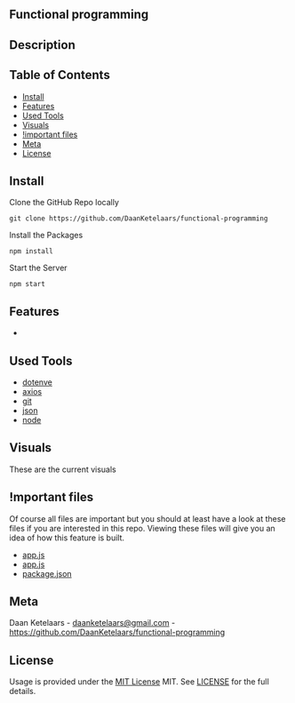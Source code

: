 ## Functional programming

## Description

## Table of Contents

- [Install](#install)
- [Features](#features)
- [Used Tools](#used-tools)
- [Visuals](#visuals)
- [!important files](#mportant-files)
- [Meta](#meta)
- [License](#license)

## Install

Clone the GitHub Repo locally

```
git clone https://github.com/DaanKetelaars/functional-programming
```

Install the Packages

```
npm install
```

Start the Server

```
npm start
```

## Features

- 

## Used Tools

- [dotenve](https://www.npmjs.com/package/dotenv)
- [axios](https://www.npmjs.com/package/axios)
- [git](https://git-scm.com/)
- [json](https://www.json.org/json-en.html)
- [node](https://nodejs.org/en/)


## Visuals

These are the current visuals

## !mportant files

Of course all files are important but you should at least have a look at these files if you are interested in this repo.
Viewing these files will give you an idea of how this feature is built.

- [app.js](https://github.com/DaanKetelaars/functional-programming/blob/master/fp_api/app.js) 
- [app.js](https://github.com/DaanKetelaars/functional-programming/blob/master/fp_start/app.js) 
- [package.json](https://github.com/DaanKetelaars/functional-programming/blob/master/fp_api/package.json) 

## Meta

Daan Ketelaars - daanketelaars@gmail.com - https://github.com/DaanKetelaars/functional-programming

## License

Usage is provided under the [MIT License](https://github.com/git/git-scm.com/blob/master/MIT-LICENSE.txt) MIT. See [LICENSE](https://github.com/DaanKetelaars/functional-programming/blob/master/LICENSE) for the full details.
